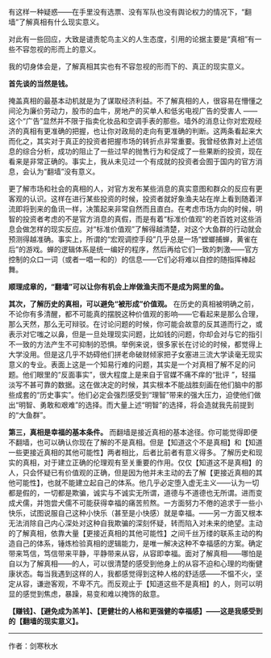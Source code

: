 有这样一种疑惑——在手里没有选票、没有军队也没有舆论权力的情况下，“翻墙”了解真相有什么现实意义。

对此有一些回应，大致是谴责鸵鸟主义的人生态度，引用的论据主要是“真相”有一些不容忽视的形而上的意义。

我的切身体会是，了解真相其实也有不容忽视的形而下的、真正的现实意义。

**首先谈的当然是钱。**

掩盖真相的最基本动机就是为了谋取经济利益。不了解真相的人，很容易在懵懂之间沦为廉价劳动力，股市的血牛，房地产的买单人和低劣电视广告的受害人 ——这个“广告”显然并不限于指卖化妆品和空调手表的那些。墙外的消息让你对宏观经济的真相有更准确的把握，也让你对政局的走向有更准确的判断。这两条看起来大而化之，其实对于真正的投资者把握市场的转折点非常重要。我曾经依靠对上述信息的综合分析，成功的阻止了一些过早的抛售行为和促成了一些果断的投资，现在看来是非常正确的。事实上，我从未见过一个有成就的投资者会囿于国内的官方消息，会认为“翻墙”没有意义。

更了解市场和社会的真相的人，对官方发布某些消息的真实意图和群众的反应有更客观的认识。这样在进行某些投资的时候，投资者就好象渔夫站在岸上看到随着洋流即将到来的鱼讯一样，决策起来非常自然而且直白。在考虑市场方向的时候，明智的投资者考虑的不是官方消息的真假，而是有着“标准价值观”的老百姓对这些消息会做怎样的现实反应。对“标准价值观”了解得越清楚，对这个大鱼群的行动就会预测得越准确。事实上，所谓的“宏观调控手段”几乎总是一场“螳螂捕蝉，黄雀在后”的游戏。蝉的逻辑体系是统一编好的程序，然后再给它们一致的刺激——官方控制的众口一词（或者一唱一和的）的信息——它们必将难以自控的随指挥棒起舞。

**顺理成章的，“翻墙”可以让你有机会上岸做渔夫而不是成为网里的鱼。**

**其次，了解历史的真相，可以避免“被形成”价值观。** 在历史的真相被明确之前，不论你有多清醒，都不可能真的摆脱这种价值观的影响——它看起来是那么合理，那么天然，那么无可辩驳。在讨论问题的时候，你可能会故意的反其道而行之，或表示对它嗤之以鼻，但是一旦处理现实问题，比如钱的问题，你却会对与它的指引不一致的方法产生不可抑制的恐惧。举例来说，很多家长在讨论的时候，都觉得上大学没用。但是这几乎不妨碍他们拼老命破财倾家把子女塞进三流大学读毫无现实意义的专业。表面上这是一个知易行难的问题，其实是一个对真相了解不足的问题。他们眼里的“反面事实”，很大程度上是来自于官媒不痛不痒的“批评 ”，轻描淡写不甚可靠的数据。这在做决定的时候，其实根本不能战胜刻画在他们脑中的那些成套的“历史事实”。他们必定会强烈感受到“理智”带来的强大压力，迫使他们做出“明智、勇敢和艰难”的选择。而大量上述“明智”的选择，将会造就我先前提到的“大鱼群”。

**第三，真相是幸福的基本条件。** 而翻墙是接近真相的基本途径。你可能觉得即便不翻墙，也可以确认你现在了解的不是真相。但是【知道这个不是真相】和【知道一些更接近真相的其他可能性】两者相比，后者比前者有意义得多。了解历史和现实的真相，对于建立正确的伦理观有至关重要的作用。仅仅【知道这不是真相】的人，只会怀疑已有价值观的正确，但是因为他并未主动的去了解【更接近真相的其他可能性】，也就不能建立起自己的体系。他几乎必定堕入虚无主义——认为一切都是假的，一切都是欺骗，诚实与不诚实无所谓，道德与不道德也无所谓。进而变成犬儒，并饱尝犬儒不可能获得幸福的痛苦煎熬。一方面努力不倦的追求于一些小快乐，试图说服自己这种小快乐（甚至是小快感）就是幸福。——另一方面又根本无法消除自己内心深处对这种自我欺骗的深刻怀疑，转而陷入对未来的绝望。主动的了解真相，依靠大量【更接近真相的其他可能性】之间千丝万缕的联系主动的构造自己的体系，锤炼检验真相的逻辑能力，是唯一解决这种不幸福感的方案。确定带来笃信，笃信带来平静，平静带来从容，从容即幸福。面对了解真相——哪怕是自以为了解真相——的人，可以很清楚的感受到他身上的从容不迫和心理的均衡健康状态。每当我遇到这样的人，我都感觉得到这种人格的舒适感——不愠不火，坚定从容，谦逊客观，不卑不亢。而反观止于【知道这些不是真相】的人，则可以明显的感觉到焦虑，暴躁，易变和难以掩饰的敌意。

**【赚钱】、【避免成为羔羊】、【更健壮的人格和更强健的幸福感】——这是我感受到的【翻墙的现实意义】。**

***

作者：剑寒秋水 
